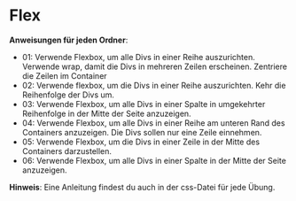 # Flex

**Anweisungen für jeden Ordner**:

* 01: Verwende Flexbox, um alle Divs in einer Reihe auszurichten. Verwende wrap, damit die Divs in mehreren Zeilen erscheinen. Zentriere die Zeilen im Container
* 02: Verwende flexbox, um die Divs in einer Reihe auszurichten. Kehr die Reihenfolge der Divs um.
* 03: Verwende Flexbox, um alle Divs in einer Spalte in umgekehrter Reihenfolge in der Mitte der Seite anzuzeigen.
* 04: Verwende Flexbox, um alle Divs in einer Reihe am unteren Rand des Containers anzuzeigen. Die Divs sollen nur eine Zeile einnehmen.
* 05: Verwende Flexbox, um die Divs in einer Zeile in der Mitte des Containers darzustellen.
* 06: Verwende Flexbox, um alle Divs in einer Spalte in der Mitte der Seite anzuzeigen.

**Hinweis**: Eine Anleitung findest du auch in der css-Datei für jede Übung.




